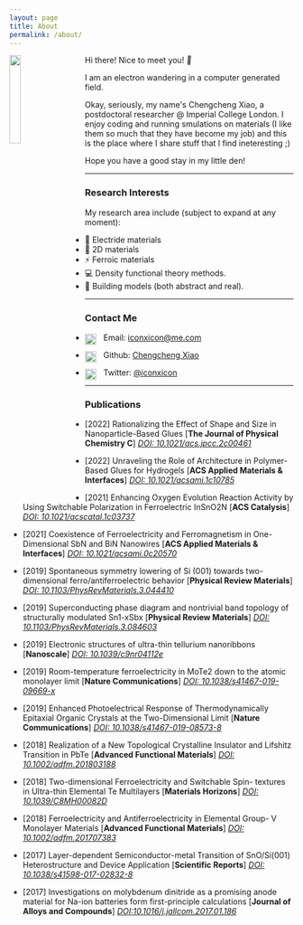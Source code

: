 ```yaml
---
layout: page
title: About
permalink: /about/
---
```


<style>
.wave {
  animation-name: wave-animation;  /* Refers to the name of your @keyframes element below */
  animation-duration: 2.5s;        /* Change to speed up or slow down */
  animation-iteration-count: infinite;  /* Never stop waving :) */
  transform-origin: 70% 70%;       /* Pivot around the bottom-left palm */
  display: inline-block;
}

@keyframes wave-animation {
    0% { transform: rotate( 0.0deg) }
   10% { transform: rotate(14.0deg) }  /* The following five values can be played with to make the waving more or less extreme */
   20% { transform: rotate(-8.0deg) }
   30% { transform: rotate(14.0deg) }
   40% { transform: rotate(-4.0deg) }
   50% { transform: rotate(10.0deg) }
   60% { transform: rotate( 0.0deg) }  /* Reset for the last half to pause */
  100% { transform: rotate( 0.0deg) }
}
</style>


<img align="left" style='filter: invert(0%);padding-right: 30px;' src="{{site.baseurl}}/assets/img/Profile_pic.png" width="20%">

Hi there! Nice to meet you! <span class="wave">👋 </span>

I am an electron wandering in a computer generated field.

Okay, seriously, my name's Chengcheng Xiao, a postdoctoral researcher @ Imperial College London.
I enjoy coding and running smulations on materials (I like them so much that they have become my job) and this is the place where I share stuff that I find ineteresting ;)

Hope you have a good stay in my little den!

---

### Research Interests

My research area include (subject to expand at any moment):

- 🫧 Electride materials
- 🧱 2D materials
- ⚡️ Ferroic materials
- 💻 Density functional theory methods.
- 🚂 Building models (both abstract and real).


<!-- ---
### Free time activities (if you find this section and want to have some fun with me, drop me an email!)

- 🥾 Hiking
- 🏃 Jogging
- 🏛 Museum-ing
- 📚 Reading XKCD -->

---

### Contact Me
- <img align="left" style='padding-left: 0px; padding-right: 10px;filter: invert(0%);position: relative;top: 2px' src="{{site.baseurl}}/assets/img/icon-email.svg" width="20px"> Email: [iconxicon@me.com](mailto:iconxicon@me.com)

- <img align="left" style='padding-left: 0px;padding-right: 10px;filter: invert(0%);position: relative;top: 2px' src="{{site.baseurl}}/assets/img/icon-github.svg" width="20px"> Github: [Chengcheng Xiao](https://github.com/Chengcheng-Xiao)

- <img align="left" style='padding-left: 0px;padding-right: 10px;filter: invert(0%);position: relative;top: 2px' src="{{site.baseurl}}/assets/img/icon-twitter.svg" width="20px"> Twitter: [@iconxicon](https://twitter.com/iconxicon)

---

### Publications

 - [2022] Rationalizing the Effect of Shape and Size in Nanoparticle-Based Glues [**The Journal of Physical Chemistry C**] [_DOI: 10.1021/acs.jpcc.2c00461_](https://doi.org/10.1021/acs.jpcc.2c00461)

 - [2022] Unraveling the Role of Architecture in Polymer-Based Glues for Hydrogels [**ACS Applied Materials & Interfaces**] [_DOI: 10.1021/acsami.1c10785_](https://doi.org/10.1021/acsami.1c10785)

 - [2021] Enhancing Oxygen Evolution Reaction Activity by Using Switchable Polarization in Ferroelectric InSnO2N [**ACS Catalysis**] [_DOI: 10.1021/acscatal.1c03737_](https://doi.org/10.1021/acscatal.1c03737)

 - [2021] Coexistence of Ferroelectricity and Ferromagnetism in One-Dimensional SbN and BiN Nanowires [**ACS Applied Materials & Interfaces**] [_DOI: 10.1021/acsami.0c20570_](https://doi.org/10.1021/acsami.0c20570)

 - [2019] Spontaneous symmetry lowering of Si (001) towards two-dimensional ferro/antiferroelectric behavior [**Physical Review Materials**] [_DOI: 10.1103/PhysRevMaterials.3.044410_](https://doi.org/10.1103/PhysRevMaterials.3.044410)

 - [2019] Superconducting phase diagram and nontrivial band topology of structurally modulated Sn1-xSbx [**Physical Review Materials**] [_DOI: 10.1103/PhysRevMaterials.3.084603_](https://doi.org/10.1103/PhysRevMaterials.3.084603)

 - [2019] Electronic structures of ultra-thin tellurium nanoribbons [**Nanoscale**] [_DOI: 10.1039/c9nr04112e_](https://doi.org/10.1039/c9nr04112e_)

 - [2019] Room-temperature ferroelectricity in MoTe2 down to the atomic monolayer limit [**Nature Communications**] [_DOI: 10.1038/s41467-019-09669-x_](https://doi.org/10.1038/s41467-019-09669-x)

 - [2019] Enhanced Photoelectrical Response of Thermodynamically Epitaxial Organic Crystals at the Two-Dimensional Limit [**Nature Communications**] [_DOI: 10.1038/s41467-019-08573-8_](https://doi.org/10.1038/s41467-019-08573-8)

 - [2018] Realization of a New Topological Crystalline Insulator and Lifshitz Transition in PbTe [**Advanced Functional Materials**] [_DOI: 10.1002/adfm.201803188_](https://doi.org/10.1002/adfm.201803188)

 - [2018] Two-dimensional Ferroelectricity and Switchable Spin- textures in Ultra-thin Elemental Te Multilayers [**Materials Horizons**] [_DOI: 10.1039/C8MH00082D_](https://doi.org/10.1039/C8MH00082D)

 - [2018] Ferroelectricity and Antiferroelectricity in Elemental Group- V Monolayer Materials [**Advanced Functional Materials**] [_DOI: 10.1002/adfm.201707383_](https://doi.org/10.1002/adfm.201707383)

 - [2017] Layer-dependent Semiconductor-metal Transition of SnO/Si(001) Heterostructure and Device Application [**Scientific Reports**] [_DOI: 10.1038/s41598-017-02832-8_](https://doi.org/10.1038/s41598-017-02832-8)

 - [2017] Investigations on molybdenum dinitride as a promising anode material for Na-ion batteries form first-principle calculations [**Journal of Alloys and Compounds**] [_DOI:10.1016/j.jallcom.2017.01.186_](https://doi.org/10.1016/j.jallcom.2017.01.186)
